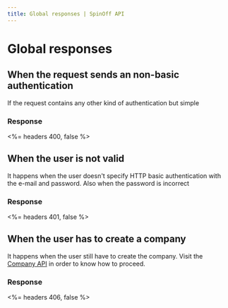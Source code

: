 ```yaml
---
title: Global responses | SpinOff API
---
```


# Global responses

## When the request sends an non-basic authentication

If the request contains any other kind of authentication but simple

### Response

<%= headers 400, false %>


## When the user is not valid

It happens when the user doesn't specify HTTP basic authentication with the e-mail and password. Also when the password is incorrect

### Response

<%= headers 401, false %>

## When the user has to create a company

It happens when the user still have to create the company.
Visit the [Company API](/company/) in order to know how to proceed.

### Response

<%= headers 406, false %>